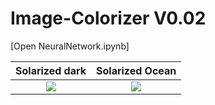# Image-Colorizer V0.02
[Open NeuralNetwork.ipynb]

Solarized dark             |  Solarized Ocean
:-------------------------:|:-------------------------:
![](https://i.ytimg.com/vi/9vN534jMCUU/hqdefault.jpg?sqp=-oaymwEbCKgBEF5IVfKriqkDDggBFQAAiEIYAXABwAEG&rs=AOn4CLCc165UuBDQ5ZOu-D5oS375LcYfHg)   |  ![](https://i.ytimg.com/vi/9vN534jMCUU/hqdefault.jpg?sqp=-oaymwEbCKgBEF5IVfKriqkDDggBFQAAiEIYAXABwAEG&rs=AOn4CLCc165UuBDQ5ZOu-D5oS375LcYfHg)
